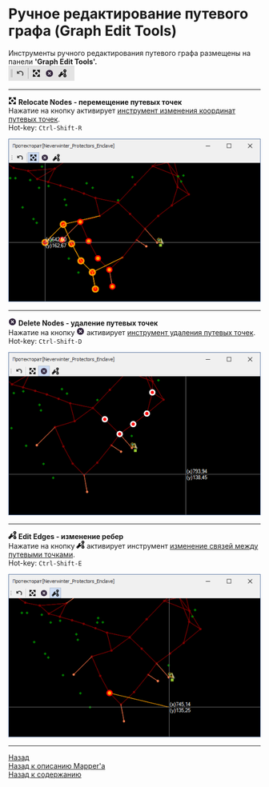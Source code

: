 # **Ручное редактирование путевого графа (Graph Edit Tools)**

Инструменты ручного редактирования путевого графа размещены на панели **'Graph Edit Tools'.**  
![Панель EditTools](img/MapperExt-Panel-EditTools.png)

---

<!-- Кнопки на панели выполняю следующие функции (слева на право):

**<a name="ref-Undo">Undo</a> - отмена последнего действия**  
Нажатие на кнопку отменяет результаты последнего действия в Mapper'е, не ограничиваясь изменениями, произведенными нижеописанными инструментами. 

---
-->

![RelocateNodes](img/icons/miniNodeMove.png) **<a name="ref-RelocateNodes">Relocate Nodes</a> - перемещение путевых точек**  
Нажатие на кнопку активирует [инструмент изменения координат путевых точек](Mapper-EditTools-RelocateNodes-RU.md).  
Hot-key: ``Ctrl-Shift-R``  
<p align="center"><img src="img/RelocateNodes/GroupMoving.png"></p>

---

![DeleteNodes](img/icons/miniCancel.png) **<a name="ref-DeleteNodes">Delete Nodes</a> - удаление путевых точек**  
Нажатие на кнопку ![DeleteNodes](img/icons/miniCancel.png) активирует [инструмент удаления путевых точек](Mapper-EditTools-DeleteNodes-RU.md).  
Hot-key: ``Ctrl-Shift-D``

<!-- ![GroupMoving](img/DeleteNodes/SelectNodes.png) -->
<p align="center"><img src="img/DeleteNodes/SelectNodes.png"></p>

---

![EditEdges](img/icons/miniEditEdge.png) **<a name="ref-EditEdges">Edit Edges</a> - изменение ребер**  
Нажатие на кнопку ![EditEdges](img/icons/miniEditEdge.png) активирует инструмент [изменение связей между путевыми точками](Mapper-EditTools-EditEdges-RU.md).  
Hot-key: ``Ctrl-Shift-E``

<!-- ![GroupMoving](img/EditEdges/EditEdges.png) -->
<p align="center"><img src="img/EditEdges/EditEdges.png"></p>


---

<a href="javascript:history.back()">Назад</a>  
[Назад к описанию Mapper'a](Mapper-RU.md)  
[Назад к содержанию](../../../index.md)